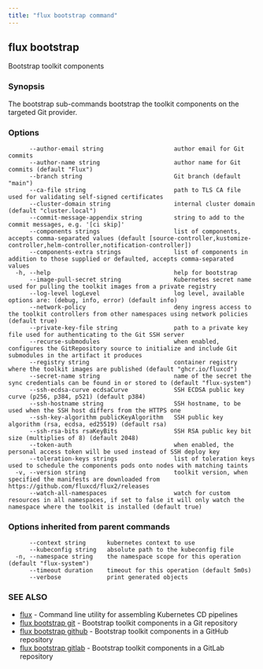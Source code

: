 ```yaml
---
title: "flux bootstrap command"
---
```

## flux bootstrap

Bootstrap toolkit components

### Synopsis

The bootstrap sub-commands bootstrap the toolkit components on the targeted Git provider.

### Options

```
      --author-email string                    author email for Git commits
      --author-name string                     author name for Git commits (default "Flux")
      --branch string                          Git branch (default "main")
      --ca-file string                         path to TLS CA file used for validating self-signed certificates
      --cluster-domain string                  internal cluster domain (default "cluster.local")
      --commit-message-appendix string         string to add to the commit messages, e.g. '[ci skip]'
      --components strings                     list of components, accepts comma-separated values (default [source-controller,kustomize-controller,helm-controller,notification-controller])
      --components-extra strings               list of components in addition to those supplied or defaulted, accepts comma-separated values
  -h, --help                                   help for bootstrap
      --image-pull-secret string               Kubernetes secret name used for pulling the toolkit images from a private registry
      --log-level logLevel                     log level, available options are: (debug, info, error) (default info)
      --network-policy                         deny ingress access to the toolkit controllers from other namespaces using network policies (default true)
      --private-key-file string                path to a private key file used for authenticating to the Git SSH server
      --recurse-submodules                     when enabled, configures the GitRepository source to initialize and include Git submodules in the artifact it produces
      --registry string                        container registry where the toolkit images are published (default "ghcr.io/fluxcd")
      --secret-name string                     name of the secret the sync credentials can be found in or stored to (default "flux-system")
      --ssh-ecdsa-curve ecdsaCurve             SSH ECDSA public key curve (p256, p384, p521) (default p384)
      --ssh-hostname string                    SSH hostname, to be used when the SSH host differs from the HTTPS one
      --ssh-key-algorithm publicKeyAlgorithm   SSH public key algorithm (rsa, ecdsa, ed25519) (default rsa)
      --ssh-rsa-bits rsaKeyBits                SSH RSA public key bit size (multiplies of 8) (default 2048)
      --token-auth                             when enabled, the personal access token will be used instead of SSH deploy key
      --toleration-keys strings                list of toleration keys used to schedule the components pods onto nodes with matching taints
  -v, --version string                         toolkit version, when specified the manifests are downloaded from https://github.com/fluxcd/flux2/releases
      --watch-all-namespaces                   watch for custom resources in all namespaces, if set to false it will only watch the namespace where the toolkit is installed (default true)
```

### Options inherited from parent commands

```
      --context string      kubernetes context to use
      --kubeconfig string   absolute path to the kubeconfig file
  -n, --namespace string    the namespace scope for this operation (default "flux-system")
      --timeout duration    timeout for this operation (default 5m0s)
      --verbose             print generated objects
```

### SEE ALSO

* [flux](../flux/)	 - Command line utility for assembling Kubernetes CD pipelines
* [flux bootstrap git](../flux_bootstrap_git/)	 - Bootstrap toolkit components in a Git repository
* [flux bootstrap github](../flux_bootstrap_github/)	 - Bootstrap toolkit components in a GitHub repository
* [flux bootstrap gitlab](../flux_bootstrap_gitlab/)	 - Bootstrap toolkit components in a GitLab repository

